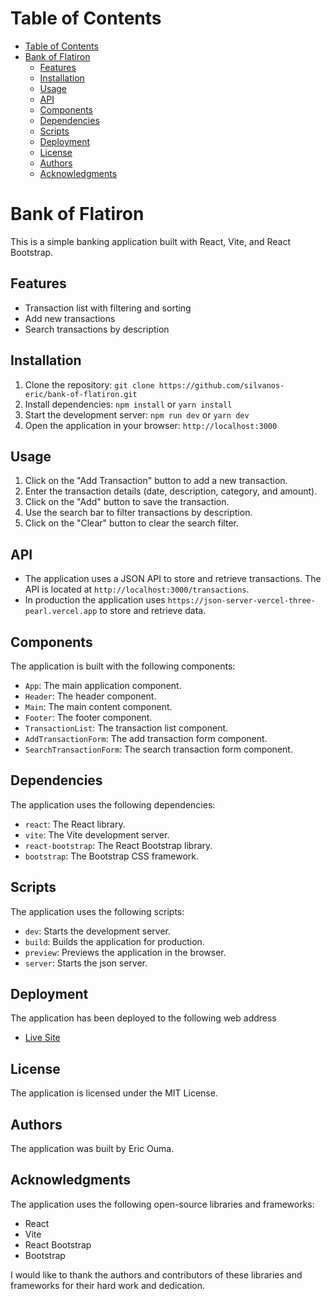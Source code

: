 # Table of Contents

- [Table of Contents](#table-of-contents)
- [Bank of Flatiron](#bank-of-flatiron)
  - [Features](#features)
  - [Installation](#installation)
  - [Usage](#usage)
  - [API](#api)
  - [Components](#components)
  - [Dependencies](#dependencies)
  - [Scripts](#scripts)
  - [Deployment](#deployment)
  - [License](#license)
  - [Authors](#authors)
  - [Acknowledgments](#acknowledgments)


# Bank of Flatiron

This is a simple banking application built with React, Vite, and React Bootstrap.

## Features

*   Transaction list with filtering and sorting
*   Add new transactions
*   Search transactions by description

## Installation

1.  Clone the repository: `git clone https://github.com/silvanos-eric/bank-of-flatiron.git`
2.  Install dependencies: `npm install` or `yarn install`
3.  Start the development server: `npm run dev` or `yarn dev`
4.  Open the application in your browser: `http://localhost:3000`

## Usage

1.  Click on the "Add Transaction" button to add a new transaction.
2.  Enter the transaction details (date, description, category, and amount).
3.  Click on the "Add" button to save the transaction.
4.  Use the search bar to filter transactions by description.
5.  Click on the "Clear" button to clear the search filter.

## API

- The application uses a JSON API to store and retrieve transactions. The API is located at `http://localhost:3000/transactions`.
- In production the application uses `https://json-server-vercel-three-pearl.vercel.app` to store and retrieve data.

## Components

The application is built with the following components:

*   `App`: The main application component.
*   `Header`: The header component.
*   `Main`: The main content component.
*   `Footer`: The footer component.
*   `TransactionList`: The transaction list component.
*   `AddTransactionForm`: The add transaction form component.
*   `SearchTransactionForm`: The search transaction form component.

## Dependencies

The application uses the following dependencies:

*   `react`: The React library.
*   `vite`: The Vite development server.
*   `react-bootstrap`: The React Bootstrap library.
*   `bootstrap`: The Bootstrap CSS framework.

## Scripts

The application uses the following scripts:

*   `dev`: Starts the development server.
*   `build`: Builds the application for production.
*   `preview`: Previews the application in the browser.
*   `server`: Starts the json server.

## Deployment
The application has been deployed to the following web address
- [Live Site](https://phase-2-wk1-code-challenge-vert.vercel.app/)

## License

The application is licensed under the MIT License.

## Authors

The application was built by Eric Ouma.

## Acknowledgments

The application uses the following open-source libraries and frameworks:

*   React
*   Vite
*   React Bootstrap
*   Bootstrap

I would like to thank the authors and contributors of these libraries and frameworks for their hard work and dedication.
